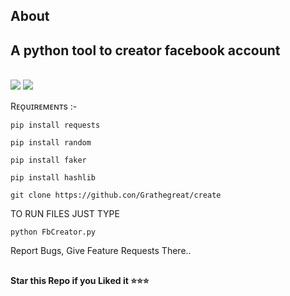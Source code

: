 
## About
<h2>A python tool to creator facebook account</h2>
<br>
<img src="https://files.catbox.moe/cblu75.png">

<img src="https://files.catbox.moe/f95sto.png">

Rᴇᴏ̨ᴜɪʀᴇᴍᴇɴᴛs :-
```
pip install requests

pip install random

pip install faker

pip install hashlib

git clone https://github.con/Grathegreat/create

```
TO RUN FILES JUST TYPE
```
python FbCreator.py
```
  
Report Bugs, Give Feature Requests There..   

##

   **Star this Repo if you Liked it ⭐⭐⭐**
